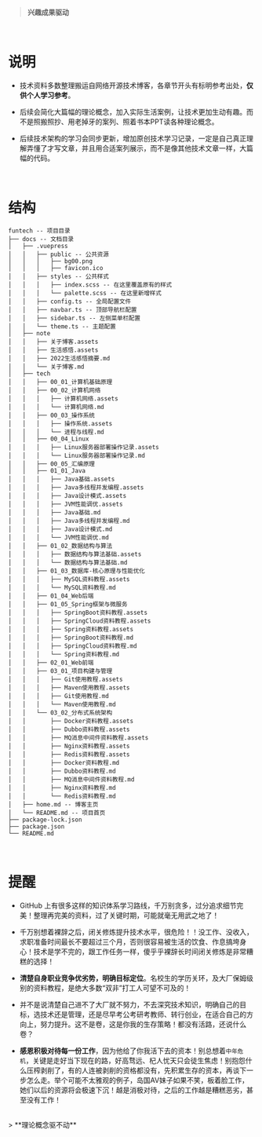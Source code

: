 > **兴趣成果驱动**
<br/>


# 说明

- 技术资料多数整理搬运自网络开源技术博客，各章节开头有标明参考出处，**仅供个人学习参考**。

- 后续会简化大篇幅的理论概念，加入实际生活案例，让技术更加生动有趣。而不是照搬照抄、用老掉牙的案列、照着书本PPT读各种理论概念。

- 后续技术架构的学习会同步更新，增加原创技术学习记录，一定是自己真正理解弄懂了才写文章，并且用合适案列展示，而不是像其他技术文章一样，大篇幅的代码。

<br/>


# 结构
```
funtech -- 项目目录
├── docs -- 文档目录
│   ├── .vuepress
│   │   ├── public -- 公共资源
│   │   │   ├── bg00.png
│   │   │   ├── favicon.ico
│   │   ├── styles -- 公共样式
│   │   │   ├── index.scss -- 在这里覆盖原有的样式
│   │   │   └── palette.scss -- 在这里新增样式
│   │   ├── config.ts -- 全局配置文件
│   │   ├── navbar.ts -- 顶部导航栏配置
│   │   ├── sidebar.ts -- 左侧菜单栏配置
│   │   └── theme.ts -- 主题配置
│   ├── note
│   │   ├── 关于博客.assets
│   │   ├── 生活感悟.assets
│   │   ├── 2022生活感悟摘要.md
│   │   └── 关于博客.md
│   ├── tech
│   │   ├── 00_01_计算机基础原理
│   │   ├── 00_02_计算机网络
│   │   │   ├── 计算机网络.assets
│   │   │   └── 计算机网络.md
│   │   ├── 00_03_操作系统
│   │   │   ├── 操作系统.assets
│   │   │   └── 进程与线程.md
│   │   ├── 00_04_Linux
│   │   │   ├── Linux服务器部署操作记录.assets
│   │   │   └── Linux服务器部署操作记录.md
│   │   ├── 00_05_汇编原理
│   │   ├── 01_01_Java
│   │   │   ├── Java基础.assets
│   │   │   ├── Java多线程并发编程.assets
│   │   │   ├── Java设计模式.assets
│   │   │   ├── JVM性能调优.assets
│   │   │   ├── Java基础.md
│   │   │   ├── Java多线程并发编程.md
│   │   │   ├── Java设计模式.md
│   │   │   └── JVM性能调优.md
│   │   ├── 01_02_数据结构与算法
│   │   │   ├── 数据结构与算法基础.assets
│   │   │   └── 数据结构与算法基础.md
│   │   ├── 01_03_数据库-核心原理与性能优化
│   │   │   ├── MySQL资料教程.assets
│   │   │   └── MySQL资料教程.md
│   │   ├── 01_04_Web后端
│   │   ├── 01_05_Spring框架与微服务
│   │   │   ├── SpringBoot资料教程.assets
│   │   │   ├── SpringCloud资料教程.assets
│   │   │   ├── Spring资料教程.assets
│   │   │   ├── SpringBoot资料教程.md
│   │   │   ├── SpringCloud资料教程.md
│   │   │   └── Spring资料教程.md
│   │   ├── 02_01_Web前端
│   │   ├── 03_01_项目构建与管理
│   │   │   ├── Git使用教程.assets
│   │   │   ├── Maven使用教程.assets
│   │   │   ├── Git使用教程.md
│   │   │   └── Maven使用教程.md
│   │   └── 03_02_分布式系统架构
│   │       ├── Docker资料教程.assets
│   │       ├── Dubbo资料教程.assets
│   │       ├── MQ消息中间件资料教程.assets
│   │       ├── Nginx资料教程.assets
│   │       ├── Redis资料教程.assets
│   │       ├── Docker资料教程.md
│   │       ├── Dubbo资料教程.md
│   │       ├── MQ消息中间件资料教程.md
│   │       ├── Nginx资料教程.md
│   │       └── Redis资料教程.md
│   ├── home.md -- 博客主页
│   └── README.md -- 项目首页
├── package-lock.json
├── package.json
└── README.md
```
<br/>


# 提醒
- GitHub 上有很多这样的知识体系学习路线，千万别贪多，过分追求细节完美！整理再完美的资料，过了关键时期，可能就毫无用武之地了！
  
- 千万别想着裸辞之后，闭关修炼提升技术水平，很危险！！没工作、没收入，求职准备时间最长不要超过三个月，否则很容易被生活的饮食、作息搞垮身心！技术是学不完的，跟工作任务一样，傻乎乎裸辞长时间闭关修炼是非常糟糕的选择！

- **清楚自身职业竞争优劣势，明确目标定位**。名校生的学历关环，及大厂保姆级别的资料教程，是绝大多数“双非”打工人可望不可及的！

- 并不是说清楚自己进不了大厂就不努力，不去深究技术知识，明确自己的目标，选技术还是管理，还是尽早考公考研考教师、转行创业，在适合自己的方向上，努力提升。这不是卷，这是你我的生存策略！都没有活路，还说什么卷？

- **感恩积极对待每一份工作**，因为他给了你我活下去的资本！别总想着`中年危机`，关键是走好当下现在的路，好高骛远、杞人忧天只会徒生焦虑！别抱怨什么压榨剥削了，有的人连被剥削的资格都没有，先积累生存的资本，再谈下一步怎么走。举个可能不太雅观的例子，岛国AV妹子如果不笑，板着脸工作，她们以后的资源将会极速下沉！越是消极对待，之后的工作越是糟糕恶劣，甚至没有工作！


<br/>
> **理论概念驱不动**
